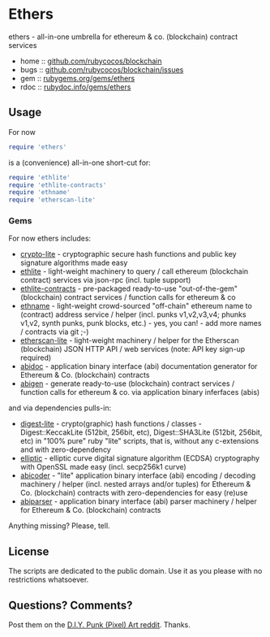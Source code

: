 #  Ethers

ethers - all-in-one umbrella for ethereum & co. (blockchain) contract services


* home  :: [github.com/rubycocos/blockchain](https://github.com/rubycocos/blockchain)
* bugs  :: [github.com/rubycocos/blockchain/issues](https://github.com/rubycocos/blockchain/issues)
* gem   :: [rubygems.org/gems/ethers](https://rubygems.org/gems/ethers)
* rdoc  :: [rubydoc.info/gems/ethers](http://rubydoc.info/gems/ethers)



## Usage

For now

``` ruby
require 'ethers'
```

is a (convenience) all-in-one short-cut for:

``` ruby
require 'ethlite'
require 'ethlite-contracts'
require 'ethname'
require 'etherscan-lite'
```



### Gems

For now ethers includes:

- [crypto-lite](../crypto-lite) - cryptographic secure hash functions and public key signature algorithms made easy
- [ethlite](../ethlite) - light-weight machinery to query / call ethereum (blockchain contract) services via json-rpc (incl. tuple support)
- [ethlite-contracts](../ethlite-contracts) - pre-packaged ready-to-use "out-of-the-gem" (blockchain) contract services / function calls for ethereum & co
- [ethname](../ethname) - light-weight crowd-sourced "off-chain" ethereum name to (contract) address service / helper (incl. punks v1,v2,v3,v4; phunks v1,v2, synth punks, punk blocks, etc.)  - yes, you can! - add more names / contracts via git ;-)
- [etherscan-lite](../etherscan-lite) - light-weight machinery / helper for the Etherscan (blockchain) JSON HTTP API / web services (note: API key sign-up required)
- [abidoc](../abidoc) - application binary interface (abi) documentation generator for Ethereum & Co. (blockchain) contracts
- [abigen](../abigen) - generate ready-to-use (blockchain) contract services / function calls for ethereum & co. via application binary inferfaces (abis)






and via dependencies pulls-in:

- [digest-lite](../digest-lite) - crypto(graphic) hash functions / classes - Digest::KeccakLite (512bit, 256bit, etc), Digest::SHA3Lite (512bit, 256bit, etc) in "100% pure" ruby "lite" scripts, that is, without any c-extensions and with zero-dependency
- [elliptic](../elliptic) - elliptic curve digital signature algorithm (ECDSA) cryptography with OpenSSL made easy (incl. secp256k1 curve)
- [abicoder](../abicoder) - "lite" application binary interface (abi) encoding / decoding machinery / helper (incl. nested arrays and/or tuples) for Ethereum & Co. (blockchain) contracts with zero-dependencies for easy (re)use
- [abiparser](../abiparser) - application binary interface (abi) parser machinery / helper for Ethereum & Co. (blockchain) contracts



Anything missing? Please, tell.



## License

The scripts are dedicated to the public domain.
Use it as you please with no restrictions whatsoever.


## Questions? Comments?


Post them on the [D.I.Y. Punk (Pixel) Art reddit](https://old.reddit.com/r/DIYPunkArt). Thanks.


